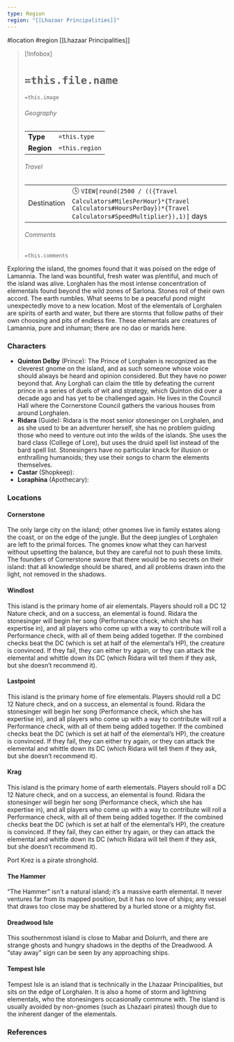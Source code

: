 ```yaml
---
type: Region
region: "[[Lhazaar Principalities]]"
---
```

 #location #region [[Lhazaar Principalities]]

> [!infobox]
> # `=this.file.name`
> `=this.image`
> ###### Geography
> |  |  |
> | ---- | ---- |
> | **Type** | `=this.type` |
> | **Region** | `=this.region` |
> ###### Travel
> |  |  |
> | ---- | ---- |
> | Destination | 🕓 `VIEW[round(2500 / (({Travel Calculators#MilesPerHour}*{Travel Calculators#HoursPerDay})*{Travel Calculators#SpeedMultiplier}),1)]` days |
> ###### Comments
> `=this.comments`

Exploring the island, the gnomes found that it was poised on the edge of Lamannia. The land was bountiful, fresh water was plentiful, and much of the island was alive. Lorghalen has the most intense concentration of elementals found beyond the wild zones of Sarlona. Stones roll of their own accord. The earth rumbles. What seems to be a peaceful pond might unexpectedly move to a new location. Most of the elementals of Lorghalen are spirits of earth and water, but there are storms that follow paths of their own choosing and pits of endless fire. These elementals are creatures of Lamannia, pure and inhuman; there are no dao or marids here.

### Characters

- **Quinton Delby** (Prince): The Prince of Lorghalen is recognized as the cleverest gnome on the island, and as such someone whose voice should always be heard and opinion considered. But they have no power beyond that. Any Lorghali can claim the title by defeating the current prince in a series of duels of wit and strategy, which Quinton did over a decade ago and has yet to be challenged again. He lives in the Council Hall where the Cornerstone Council gathers the various houses from around Lorghalen.
- **Ridara** (Guide): Ridara is the most senior stonesinger on Lorghalen, and as she used to be an adventurer herself, she has no problem guiding those who need to venture out into the wilds of the islands. She uses the bard class (College of Lore), but uses the druid spell list instead of the bard spell list. Stonesingers have no particular knack for illusion or enthralling humanoids; they use their songs to charm the elements themselves.
- **Castar** (Shopkeep):
- **Loraphina** (Apothecary):

### Locations

#### Cornerstone
The only large city on the island; other gnomes live in family estates along the coast, or on the edge of the jungle. But the deep jungles of Lorghalen are left to the primal forces. The gnomes know what they can harvest without upsetting the balance, but they are careful not to push these limits. The founders of Cornerstone swore that there would be no secrets on their island: that all knowledge should be shared, and all problems drawn into the light, not removed in the shadows.

#### Windlost
This island is the primary home of air elementals. Players should roll a DC 12 Nature check, and on a success, an elemental is found. Ridara the stonesinger will begin her song (Performance check, which she has expertise in), and all players who come up with a way to contribute will roll a Performance check, with all of them being added together. If the combined checks beat the DC (which is set at half of the elemental’s HP), the creature is convinced. If they fail, they can either try again, or they can attack the elemental and whittle down its DC (which Ridara will tell them if they ask, but she doesn’t recommend it).

#### Lastpoint
This island is the primary home of fire elementals. Players should roll a DC 12 Nature check, and on a success, an elemental is found. Ridara the stonesinger will begin her song (Performance check, which she has expertise in), and all players who come up with a way to contribute will roll a Performance check, with all of them being added together. If the combined checks beat the DC (which is set at half of the elemental’s HP), the creature is convinced. If they fail, they can either try again, or they can attack the elemental and whittle down its DC (which Ridara will tell them if they ask, but she doesn’t recommend it).

#### Krag
This island is the primary home of earth elementals. Players should roll a DC 12 Nature check, and on a success, an elemental is found. Ridara the stonesinger will begin her song (Performance check, which she has expertise in), and all players who come up with a way to contribute will roll a Performance check, with all of them being added together. If the combined checks beat the DC (which is set at half of the elemental’s HP), the creature is convinced. If they fail, they can either try again, or they can attack the elemental and whittle down its DC (which Ridara will tell them if they ask, but she doesn’t recommend it).

Port Krez is a pirate stronghold.

#### The Hammer
“The Hammer” isn’t a natural island; it’s a massive earth elemental. It never ventures far from its mapped position, but it has no love of ships; any vessel that draws too close may be shattered by a hurled stone or a mighty fist.

#### Dreadwood Isle
This southernmost island is close to Mabar and Dolurrh, and there are strange ghosts and hungry shadows in the depths of the Dreadwood. A “stay away” sign can be seen by any approaching ships.

#### Tempest Isle
Tempest Isle is an island that is technically in the Lhazaar Principalities, but sits on the edge of Lorghalen. It is also a home of storm and lightning elementals, who the stonesingers occasionally commune with. The island is usually avoided by non-gnomes (such as Lhazaari pirates) though due to the inherent danger of the elementals.

### References
